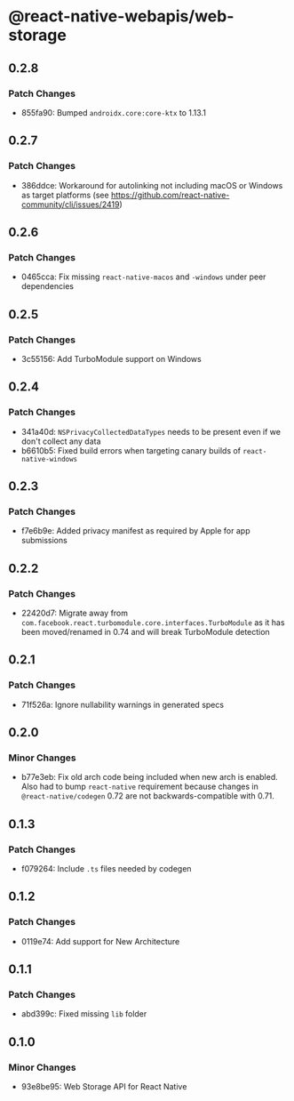 # @react-native-webapis/web-storage

## 0.2.8

### Patch Changes

- 855fa90: Bumped `androidx.core:core-ktx` to 1.13.1

## 0.2.7

### Patch Changes

- 386ddce: Workaround for autolinking not including macOS or Windows as target
  platforms (see https://github.com/react-native-community/cli/issues/2419)

## 0.2.6

### Patch Changes

- 0465cca: Fix missing `react-native-macos` and `-windows` under peer
  dependencies

## 0.2.5

### Patch Changes

- 3c55156: Add TurboModule support on Windows

## 0.2.4

### Patch Changes

- 341a40d: `NSPrivacyCollectedDataTypes` needs to be present even if we don't
  collect any data
- b6610b5: Fixed build errors when targeting canary builds of
  `react-native-windows`

## 0.2.3

### Patch Changes

- f7e6b9e: Added privacy manifest as required by Apple for app submissions

## 0.2.2

### Patch Changes

- 22420d7: Migrate away from
  `com.facebook.react.turbomodule.core.interfaces.TurboModule` as it has been
  moved/renamed in 0.74 and will break TurboModule detection

## 0.2.1

### Patch Changes

- 71f526a: Ignore nullability warnings in generated specs

## 0.2.0

### Minor Changes

- b77e3eb: Fix old arch code being included when new arch is enabled. Also had
  to bump `react-native` requirement because changes in `@react-native/codegen`
  0.72 are not backwards-compatible with 0.71.

## 0.1.3

### Patch Changes

- f079264: Include `.ts` files needed by codegen

## 0.1.2

### Patch Changes

- 0119e74: Add support for New Architecture

## 0.1.1

### Patch Changes

- abd399c: Fixed missing `lib` folder

## 0.1.0

### Minor Changes

- 93e8be95: Web Storage API for React Native
